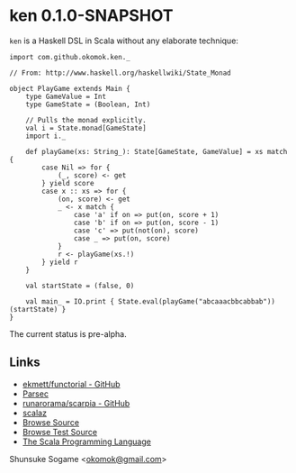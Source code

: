 
# ken 0.1.0-SNAPSHOT

`ken` is a Haskell DSL in Scala without any elaborate technique:

    import com.github.okomok.ken._

    // From: http://www.haskell.org/haskellwiki/State_Monad

    object PlayGame extends Main {
        type GameValue = Int
        type GameState = (Boolean, Int)

        // Pulls the monad explicitly.
        val i = State.monad[GameState]
        import i._

        def playGame(xs: String_): State[GameState, GameValue] = xs match {
            case Nil => for {
                (_, score) <- get
            } yield score
            case x :: xs => for {
                (on, score) <- get
                _ <- x match {
                    case 'a' if on => put(on, score + 1)
                    case 'b' if on => put(on, score - 1)
                    case 'c' => put(not(on), score)
                    case _ => put(on, score)
                }
                r <- playGame(xs.!)
            } yield r
        }

        val startState = (false, 0)

        val main_ = IO.print { State.eval(playGame("abcaaacbbcabbab"))(startState) }
    }

The current status is pre-alpha.


## Links

* [ekmett/functorial - GitHub](https://github.com/ekmett/functorial "ekmett/functorial - GitHub")
* [Parsec](http://legacy.cs.uu.nl/daan/parsec.html "Parsec")
* [runarorama/scarpia - GitHub](https://github.com/runarorama/scarpia "runarorama/scarpia - GitHub")
* [scalaz](http://code.google.com/p/scalaz/ "scalaz")
* [Browse Source]
* [Browse Test Source]
* [The Scala Programming Language]


Shunsuke Sogame <<okomok@gmail.com>>


[MIT License]: http://www.opensource.org/licenses/mit-license.php "MIT License"
[Browse Source]: http://github.com/okomok/ken/tree/master/src/main/scala/ "Browse Source"
[Browse Test Source]: http://github.com/okomok/ken/tree/master/src/test/scala/ "Browse Test Source"
[The Scala Programming Language]: http://www.scala-lang.org/ "The Scala Programming Language"
